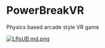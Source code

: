 # PowerBreakVR
Physics based arcade style VR game

[![LflsUB.md.png](https://iili.io/LflsUB.md.png)](https://freeimage.host/i/LflsUB)
